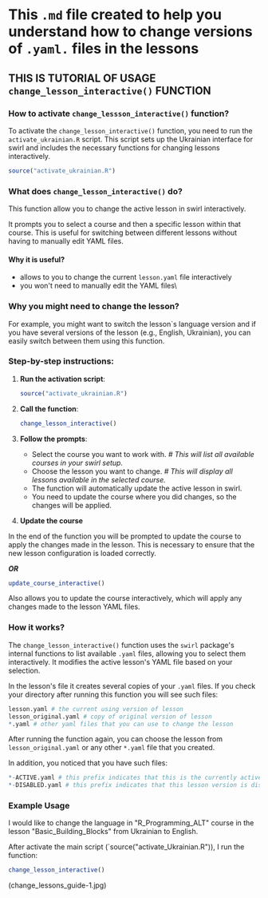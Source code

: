 # This `.md` file created to help you understand how to change versions of `.yaml.` files in the lessons

## THIS IS TUTORIAL OF USAGE `change_lesson_interactive()` FUNCTION

### How to activate `change_lessson_interactive()` function?

To activate the `change_lesson_interactive()` function, you need to run the `activate_ukrainian.R` script. This script sets up the Ukrainian interface for swirl and includes the necessary functions for changing lessons interactively.

```r
source("activate_ukrainian.R")
```

### What does `change_lesson_interactive()` do?

This function allow you to change the active lesson in swirl interactively. 


It prompts you to select a course and then a specific lesson within that course. This is useful for switching between different lessons without having to manually edit YAML files.

#### Why it is useful?

- allows to you to change the current `lesson.yaml` file interactively
- you won't need to manually edit the YAML files\

### Why you might need to change the lesson?

For example, you might want to switch the lesson`s language version and if you have several versions of the lesson (e.g., English, Ukrainian), you can easily switch between them using this function.

### Step-by-step instructions:

1. **Run the activation script**:
   ```r
   source("activate_ukrainian.R")
   ```

2. **Call the function**:
   ```r
   change_lesson_interactive()
   ```

3. **Follow the prompts**:
   - Select the course you want to work with. *# This will list all available courses in your swirl setup.*
   - Choose the lesson you want to change. *# This will display all lessons available in the selected course.*
   - The function will automatically update the active lesson in swirl.
   - You need to update the course where you did changes, so the changes will be applied.


4. **Update the course**

In the end of the function you will be prompted to update the course to apply the changes made in the lesson. This is necessary to ensure that the new lesson configuration is loaded correctly.

***OR***
   ```r
   update_course_interactive()
   ```
Also allows you to update the course interactively, which will apply any changes made to the lesson YAML files.
   
### How it works?

The `change_lesson_interactive()` function uses the `swirl` package's internal functions to list available `.yaml` files, allowing you to select them interactively. It modifies the active lesson's YAML file based on your selection.

In the lesson's file it creates several copies of your `.yaml` files. If you check your directory after running this function you will see such files:
```r
lesson.yaml # the current using version of lesson
lesson_original.yaml # copy of original version of lesson
*.yaml # other yaml files that you can use to change the lesson
```
After running the function again, you can choose the lesson from `lesson_original.yaml` or any other `*.yaml` file that you created.


In addition, you noticed that you have such files:
```r
*-ACTIVE.yaml # this prefix indicates that this is the currently active lesson version
*-DISABLED.yaml # this prefix indicates that this lesson version is disabled
```

### Example Usage

I would like to change the language in "R_Programming_ALT" course in the lesson "Basic_Building_Blocks" from Ukrainian to English.

After activate the main script (`source("activate_Ukrainian.R")), I run the function:
```r
change_lesson_interactive()
```
(change_lessons_guide-1.jpg)

